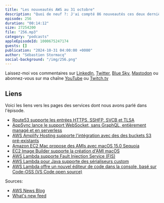 ```yaml
---
title: "Les nouveautés AWS au 31 octobre"
description: "Quoi de neuf ?: J'ai compté 86 nouveautés ces deux dernières semaines, le rythme accélère, on sent que la conférence re:Invent à Las Vegas approche. Dans cet épisode vous découvrirez des nouveautés concernant le DNS (Amazon Route53), AWS AppSync et les web sockets, l'hébergement de sites web statistiques sur Amazon S3 avec AWS Amplify. On parlera aussi de macOS sur Amazon EC2 et d'un chapelet de nouveautés AWS Lambda. On passe en revue tout cela et plus encore dans le Le podcast \U0001F399️ AWS ☁️ en \U0001F1EB\U0001F1F7."
episode: 256
duration: "00:14:12"
size: 27254200
file: "256.mp3"
category: "podcasts"
appleEpisodeId: 1000675247174
guests: []
publication: "2024-10-31 04:00:00 +0000"
author: "Sébastien Stormacq"
social-background: "/img/256.png"
---
```


Laissez-moi vos commentaires sur [LinkedIn](https://www.linkedin.com/in/sebastienstormacq/), [Twitter](https://twitter.com/sebsto), [Blue Sky](https://bsky.app/profile/sebsto.bsky.social), [Mastodon](https://awscommunity.social/@sebsto) ou abonnez-vous sur ma chaîne [YouTube](https://www.youtube.com/sebsto) ou [Twitch.tv](https://www.twitch.tv/sebAWS)

## Liens

Voici les liens vers les pages des services dont nous avons parlé dans l'épisode.

- [Route53 supporte les entrées HTTPS, SSHFP, SVCB et TLSA ](https://aws.amazon.com/about-aws/whats-new/2024/10/amazon-route-53-https-sshfp-svcb-tlsa-dns-support/)
- [AppSync lance le support WebSocket, sans GraphQL, entièrement managé et en serverless](https://aws.amazon.com/about-aws/whats-new/2024/10/aws-appsync-websocket-apis-web-mobile-experiences/)
- [AWS Amplify Hosting supporte l'intégration avec des des buckets S3 pré-existants](https://aws.amazon.com/about-aws/whats-new/2024/10/aws-amplify-amazon-s3-static-website-hosting/)
- [Amazon EC2 Mac propose des AMIs avec macOS 15.0 Sequoia](https://aws.amazon.com/about-aws/whats-new/2024/10/amazon-ec2-mac-instances-apple-macos-sequoia/)
- [EC2 Image Builder supporte la création d'AMI macOS](https://aws.amazon.com/about-aws/whats-new/2024/10/ec2-image-builder-apple-macos/)
- [AWS Lambda supporte Fault Injection Service (FIS)](https://aws.amazon.com/about-aws/whats-new/2024/10/aws-lambda-fault-injection-service-actions/)
- [AWS Lambda pour Java supporte des sérialiseurs custom](https://aws.amazon.com/about-aws/whats-new/2024/10/aws-lambda-custom-serializer-java-runtimes/)
- [AWS Lambda offre un nouvel éditeur de code dans la console, basé sur Code-OSS (VS Code open source)](https://aws.amazon.com/about-aws/whats-new/2024/10/aws-lambda-code-editor-based-code-oss/)

Sources: 

- [AWS News Blog](https://aws.amazon.com/blogs/aws/)
- [What's new feed](https://aws.amazon.com/about-aws/whats-new/2023/)
